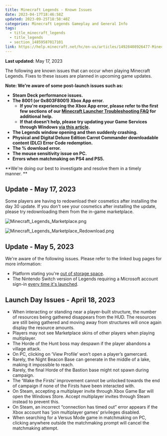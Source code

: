 ```yaml
---
title: Minecraft Legends - Known Issues
date: 2023-04-17T18:46:58Z
updated: 2023-09-25T18:58:40Z
categories: Minecraft Legends Gameplay and General Info
tags:
  - title_minecraft_legends
  - title_legends
  - section_14859587017101
link: https://help.minecraft.net/hc/en-us/articles/14928408926477-Minecraft-Legends-Known-Issues
---
```


**Last updated:** May 17, 2023

The following are known issues that can occur when playing Minecraft Legends. Fixes to these issues are planned in upcoming game updates.

**Note: We're aware of some post-launch issues such as:**

- **Steam Deck performance issues.**
- **The 8001 (or 0x803F8001) Xbox App error.**
  - **If you're experiencing the Xbox App error, please refer to the first few sections of our [Minecraft Launcher Troubleshooting FAQ](https://help.minecraft.net/hc/en-us/articles/6662588435597#h_01GAHKDWEKS8JMH6W5KW7KAY2Y) for additional help.**
  - **If that doesn't help, please try updating your Game Services through Windows [via this article](https://support.xbox.com/en-US/help/games-apps/troubleshooting/troubleshoot-games-windows-10).**
- **The Legends window opening and then suddenly crashing.**
- **Physical and Digital Deluxe Edition Carrot Commander downloadable content (DLC) Error Code redemption.**
- **The % download error.**
- **The mouse sensitivity issue on PC.**
- **Errors when matchmaking on PS4 and PS5.**

**We're doing our best to investigate and resolve them in a timely manner. **

## Update - May 17, 2023

Some players are having to redownload their cosmetics after installing the day 30 update. If you don't see your cosmetics after installing the update, please try redownloading them from the in-game marketplace.

![Minecraft_Legends_Marketplace.png](https://minecrafthelp.zendesk.com/hc/article_attachments/15864302037133)

![Minecraft_Legends_Marketplace_Redownload.png](https://minecrafthelp.zendesk.com/hc/article_attachments/15864606721293)

## Update - May 5, 2023

We're aware of the following issues. Please refer to the linked bug pages for more information:

- Platform stating you're [out of storage space](https://bugs.mojang.com/browse/MCLG-106).
- The Nintendo Switch version of Legends requiring a Microsoft account sign-in [every time it's launched](https://bugs.mojang.com/browse/MCLG-64).

## Launch Day Issues - April 18, 2023

- When interacting or standing near a player-built structure, the number of resources being gathered disappears from the HUD. The resources are still being gathered and moving away from structures will once again display the resource amounts.
- Players may not see Marketplace skins of other players when playing multiplayer.
- The Horde of the Hunt boss may despawn if the player abandons a village attack.
- On PC, clicking on ‘View Profile’ won’t open a player’s gamercard.
- Rarely, the Night Beacon Base can generate in the middle of a lake, making it impossible to reach.
- Rarely, the final Horde of the Bastion base might not spawn during campaign.
- The ‘Wake the Firsts’ improvement cannot be unlocked towards the end of campaign if none of the Firsts have been interacted with.
- On Steam, accepting a multiplayer invite through Xbox Game Bar will open the Windows Store. Accept multiplayer invites through Steam instead to prevent this.
- On Steam, an incorrect “connection has timed out” error appears if the Xbox account has ‘join multiplayer games’ privileges disabled.
- When searching for a Versus Mode game in matchmaking on PC, clicking anywhere outside the matchmaking prompt will cancel the matchmaking attempt.
